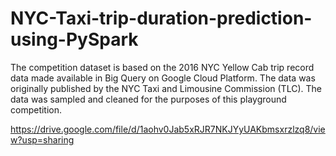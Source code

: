 # NYC-Taxi-trip-duration-prediction-using-PySpark
The competition dataset is based on the 2016 NYC Yellow Cab trip record data made available in Big Query on Google Cloud Platform. The data was originally published by the NYC Taxi and Limousine Commission (TLC). The data was sampled and cleaned for the purposes of this playground competition. 

https://drive.google.com/file/d/1aohv0Jab5xRJR7NKJYyUAKbmsxrzlzq8/view?usp=sharing
